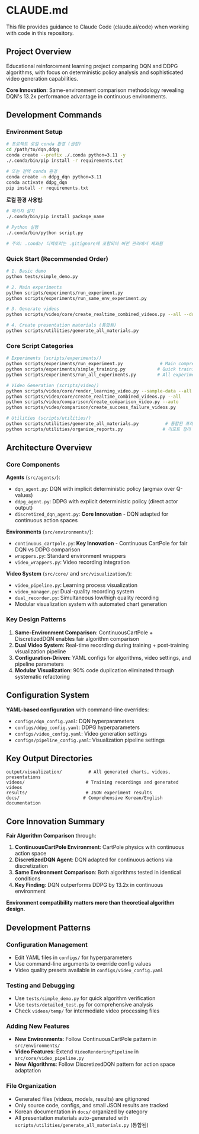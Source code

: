 # CLAUDE.md

This file provides guidance to Claude Code (claude.ai/code) when working with code in this repository.

## Project Overview

Educational reinforcement learning project comparing DQN and DDPG algorithms, with focus on deterministic policy analysis and sophisticated video generation capabilities.

**Core Innovation**: Same-environment comparison methodology revealing DQN's 13.2x performance advantage in continuous environments.

## Development Commands

### Environment Setup
```bash
# 프로젝트 로컬 conda 환경 (권장)
cd /path/to/dqn,ddpg
conda create --prefix ./.conda python=3.11 -y
./.conda/bin/pip install -r requirements.txt

# 또는 전역 conda 환경
conda create -n ddpg_dqn python=3.11
conda activate ddpg_dqn
pip install -r requirements.txt
```

**로컬 환경 사용법**:
```bash
# 패키지 설치
./.conda/bin/pip install package_name

# Python 실행
./.conda/bin/python script.py

# 주의: .conda/ 디렉토리는 .gitignore에 포함되어 버전 관리에서 제외됨
```

### Quick Start (Recommended Order)
```bash
# 1. Basic demo
python tests/simple_demo.py

# 2. Main experiments  
python scripts/experiments/run_experiment.py
python scripts/experiments/run_same_env_experiment.py

# 3. Generate videos
python scripts/video/core/create_realtime_combined_videos.py --all --duration 20

# 4. Create presentation materials (통합됨)  
python scripts/utilities/generate_all_materials.py
```

### Core Script Categories
```bash
# Experiments (scripts/experiments/)
python scripts/experiments/run_experiment.py              # Main comprehensive experiment
python scripts/experiments/simple_training.py            # Quick training test
python scripts/experiments/run_all_experiments.py        # All experiments

# Video Generation (scripts/video/)
python scripts/video/core/render_learning_video.py --sample-data --all
python scripts/video/core/create_realtime_combined_videos.py --all
python scripts/video/comparison/create_comparison_video.py --auto
python scripts/video/comparison/create_success_failure_videos.py

# Utilities (scripts/utilities/)
python scripts/utilities/generate_all_materials.py          # 통합된 프레젠테이션 자료 생성
python scripts/utilities/organize_reports.py               # 리포트 정리
```

## Architecture Overview

### Core Components

**Agents** (`src/agents/`):
- `dqn_agent.py`: DQN with implicit deterministic policy (argmax over Q-values)
- `ddpg_agent.py`: DDPG with explicit deterministic policy (direct actor output)  
- `discretized_dqn_agent.py`: **Core Innovation** - DQN adapted for continuous action spaces

**Environments** (`src/environments/`):
- `continuous_cartpole.py`: **Key Innovation** - Continuous CartPole for fair DQN vs DDPG comparison
- `wrappers.py`: Standard environment wrappers
- `video_wrappers.py`: Video recording integration

**Video System** (`src/core/` and `src/visualization/`):
- `video_pipeline.py`: Learning process visualization
- `video_manager.py`: Dual-quality recording system
- `dual_recorder.py`: Simultaneous low/high quality recording
- Modular visualization system with automated chart generation

### Key Design Patterns

1. **Same-Environment Comparison**: ContinuousCartPole + DiscretizedDQN enables fair algorithm comparison
2. **Dual Video System**: Real-time recording during training + post-training visualization pipeline
3. **Configuration-Driven**: YAML configs for algorithms, video settings, and pipeline parameters
4. **Modular Visualization**: 90% code duplication eliminated through systematic refactoring

## Configuration System

**YAML-based configuration** with command-line overrides:

- `configs/dqn_config.yaml`: DQN hyperparameters  
- `configs/ddpg_config.yaml`: DDPG hyperparameters
- `configs/video_config.yaml`: Video generation settings
- `configs/pipeline_config.yaml`: Visualization pipeline settings

## Key Output Directories

```
output/visualization/          # All generated charts, videos, presentations
videos/                       # Training recordings and generated videos  
results/                      # JSON experiment results
docs/                        # Comprehensive Korean/English documentation
```

## Core Innovation Summary

**Fair Algorithm Comparison** through:

1. **ContinuousCartPole Environment**: CartPole physics with continuous action space
2. **DiscretizedDQN Agent**: DQN adapted for continuous actions via discretization  
3. **Same Environment Comparison**: Both algorithms tested in identical conditions
4. **Key Finding**: DQN outperforms DDPG by 13.2x in continuous environment

**Environment compatibility matters more than theoretical algorithm design.**

## Development Patterns

### Configuration Management
- Edit YAML files in `configs/` for hyperparameters
- Use command-line arguments to override config values
- Video quality presets available in `configs/video_config.yaml`

### Testing and Debugging
- Use `tests/simple_demo.py` for quick algorithm verification
- Use `tests/detailed_test.py` for comprehensive analysis
- Check `videos/temp/` for intermediate video processing files

### Adding New Features
- **New Environments**: Follow ContinuousCartPole pattern in `src/environments/`
- **Video Features**: Extend `VideoRenderingPipeline` in `src/core/video_pipeline.py`
- **New Algorithms**: Follow DiscretizedDQN pattern for action space adaptation

### File Organization
- Generated files (videos, models, results) are gitignored
- Only source code, configs, and small JSON results are tracked
- Korean documentation in `docs/` organized by category
- All presentation materials auto-generated with `scripts/utilities/generate_all_materials.py` (통합됨)